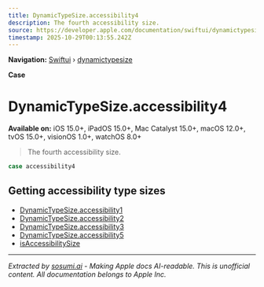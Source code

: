 ```yaml
---
title: DynamicTypeSize.accessibility4
description: The fourth accessibility size.
source: https://developer.apple.com/documentation/swiftui/dynamictypesize/accessibility4
timestamp: 2025-10-29T00:13:55.242Z
---
```


**Navigation:** [Swiftui](/documentation/swiftui) › [dynamictypesize](/documentation/swiftui/dynamictypesize)

**Case**

# DynamicTypeSize.accessibility4

**Available on:** iOS 15.0+, iPadOS 15.0+, Mac Catalyst 15.0+, macOS 12.0+, tvOS 15.0+, visionOS 1.0+, watchOS 8.0+

> The fourth accessibility size.

```swift
case accessibility4
```

## Getting accessibility type sizes

- [DynamicTypeSize.accessibility1](/documentation/swiftui/dynamictypesize/accessibility1)
- [DynamicTypeSize.accessibility2](/documentation/swiftui/dynamictypesize/accessibility2)
- [DynamicTypeSize.accessibility3](/documentation/swiftui/dynamictypesize/accessibility3)
- [DynamicTypeSize.accessibility5](/documentation/swiftui/dynamictypesize/accessibility5)
- [isAccessibilitySize](/documentation/swiftui/dynamictypesize/isaccessibilitysize)

---

*Extracted by [sosumi.ai](https://sosumi.ai) - Making Apple docs AI-readable.*
*This is unofficial content. All documentation belongs to Apple Inc.*
